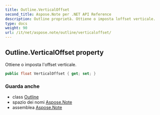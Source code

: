 ```yaml
---
title: Outline.VerticalOffset
second_title: Aspose.Note per .NET API Reference
description: Outline proprietà. Ottiene o imposta loffset verticale.
type: docs
weight: 90
url: /it/net/aspose.note/outline/verticaloffset/
---
```

## Outline.VerticalOffset property

Ottiene o imposta l'offset verticale.

```csharp
public float VerticalOffset { get; set; }
```

### Guarda anche

* class [Outline](../)
* spazio dei nomi [Aspose.Note](../../outline/)
* assemblea [Aspose.Note](../../../)


